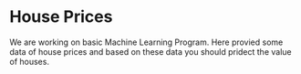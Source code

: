 # House Prices 
We are working on basic Machine Learning Program.
Here provied some data of house prices and based on these data you should pridect the value of houses.
